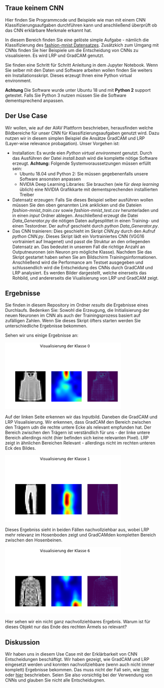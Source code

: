 ## Traue keinem CNN

Hier finden Sie Programmcode und Beispiele wie man mit einem CNN Klassifizierungsaufgaben durchführen kann und anschließend überprüft ob das CNN erklärbare Merkmale erkannt hat.

In diesem Bereich finden Sie eine gelöste simple Aufgabe - nämlich die Klassifizierung des [fashion-mnist Datensatzes](https://github.com/zalandoresearch/fashion-mnist). Zusätzkich zum Umgang mit CNNs finden Sie hier Beispiele um die Entscheidung von CNNs zu visualisieren. Es wird LRP und GradCAM genutzt.

Sie finden eine Schritt für Schritt Anleitung in dem Jupyter Notebook. Wenn Sie selber mit den Daten und Software arbeiten wollen finden Sie weiters ein Installationsskript. Dieses erzeugt Ihnen eine Python virtual environment.

**Achtung** Die Software wurde unter Ubuntu 18 und mit **Python 2** support getestet. Falls Sie Python 3 nutzen müssen Sie die Software dementsprechend anpassen.

## Der Use Case

Wir wollen, wie auf der AIAV Plattform beschrieben, herausfinden welche Bildbereiche für unser CNN für Klassifizierungsaufgaben genutzt wird. Dazu nutzen wir in diesem simplen Beispiel die Ansätze GradCAM und LRP (Layer-wise relevance probagation). Unser Vorgehen ist:

- Installation: Es wurde eien *Python virtual environment* genutzt. Durch das Ausführen der Datei *install.bash* wird die komplette nötige Software erzeugt. **Achtung:** Folgende Systemvoraussetzungen müssen erfüllt sein:
    - Ubuntu 18.04 und Python 2: Sie müssen gegebenenfalls unsere Software ansonsten anpassen
    - NVIDIA Deep Learning Libraries: Sie brauchen (wie für *deep learning* üblich) eine NVIDIA Grafikkarte mit dementsprechenden installierten Treiber
- Datensatz erzeugen: Falls Sie dieses Beispiel selber ausführen wollen müssen Sie den oben genannten Link anklicken und die Dateien *fashion-mnist_train.csv* sowie *fashion-mnist_test.csv* herunterladen und in einen *input* Ordner ablegen. Anschließend erzeugt die Datei *Data_Generator.py* die nötigen Daten aufgesplittet in einen Training- und einen Testordner. Der aufruf geschieht durch *python Data_Generator.py*. 
- Das CNN trainieren: Dies geschieht im Skript *CNN.py* durch den Aufruf *python CNN.py*. Dieses Skript lädt ein Vortrainiertes CNN (VGG16 vortrainiert auf Imagenet) und passt die Struktur an den orliegenden Datensatz an. Das bedeutet in unserem Fall die richtige Anzahl an Outputneuronen (ein Neuron pro mögliche Klasse). Nachdem Sie das Skript gestartet haben sehen Sie am Bildschirm Trainingsinformationen. Anschließend wird die Performance am Testset ausgegeben und schlussendlich wird die Entscheidung des CNNs durch GradCAM und LRP analysiert. Es werden Bilder dargestellt, welche einerseits das Rohbild, und andererseits die Viualisierung von LRP und GradCAM zeigt.

## Ergebnisse 

Sie finden in diesem Repository im Ordner *results* die Ergebnisse eines Durchlaufs. Bedenken Sie: Sowohl die Erzeugung, die Initialisierung der neuen Neuronen im CNN als auch der Trainingsprozess basiert auf zufälligen Zahlen. Wenn Sie dieses Skript öfters starten werden Sie unterschiedliche Ergebnisse bekommen.

Sehen wir uns einige Ergebnisse an:

![Klasse_0](results/output_14_0.png)

Auf der linken Seite erkennen wir das Inputbild. Daneben die GradCAM und LRP Visualisierung. Wir erkennen, dass GradCAM den Bereich zwischen den Trägern udn die rechte untere Ecke als relevant empfunden hat. Der Bereich zwischen den Trägern ist verständlich für uns - der linke untere Bereich allerdings nicht (hier befinden sich keine relevanten Pixel). LRP zeigt in ähnlichen Bereichen Relevant - allerdings nicht im rechten unteren Eck des Bildes.

![Klasse_1](results/output_14_1.png)

Dieses Ergebniss sieht in beiden Fällen nachvollziehbar aus, wobei LRP mehr relevanz im Hosenboden zeigt und GradCAMden kompletten Bereich zwischen den Hosenbeinen.

![Klasse_6](results/output_14_6.png)

Hier sehen wir ein nicht ganz nachvollziehbares Ergebnis. Warum ist für dieses Objekt nur das Ende des rechten Ärmels so relevant?

## Diskussion

Wir haben uns in diesem Use Case mit der Erklärbarkeit von CNN Entscheidungen beschäftigt. Wir haben gezeigt, wie GradCAM und LRP eingesetzt werden und konnten nachvollziehbare (wenn auch nicht immer komplett) Ergebnisse bekommen. Das muss nicht der Fall sein, wie [hier](https://www.nature.com/articles/s41467-019-08987-4.pdf) oder [hier](https://journals.plos.org/plosone/article/comments?id=10.1371/journal.pone.0249593) beschrieben. Seien Sie also vorsichtig bei der Verwendung von CNNs und glauben Sie nicht alle Entscheidugnen.
